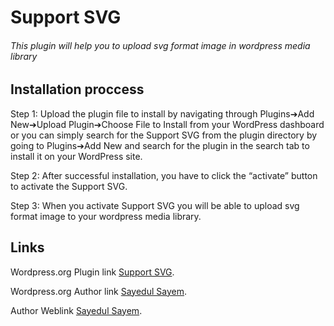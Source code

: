 # Support SVG

###### This plugin will help you to upload svg format image in wordpress media library

## Installation proccess

Step 1: Upload the plugin file to install by navigating through Plugins➔Add New➔Upload Plugin➔Choose File to Install from your WordPress dashboard or you can simply search for the Support SVG from the plugin directory by going to Plugins➔Add New and search for the plugin in the search tab to install it on your WordPress site.

Step 2: After successful installation, you have to click the “activate” button to activate the Support SVG.

Step 3: When you activate Support SVG you will be able to upload svg format image to your wordpress media library.

## Links

Wordpress.org Plugin link [Support SVG](https://wordpress.org/plugins/support-svg/).

Wordpress.org Author link [Sayedul Sayem](https://profiles.wordpress.org/sayedulsayem/).

Author Weblink [Sayedul Sayem](https://sayedulsayem.com).